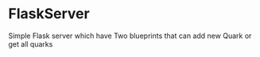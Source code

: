# FlaskServer
Simple Flask server which have Two blueprints that can add new Quark or get all quarks
